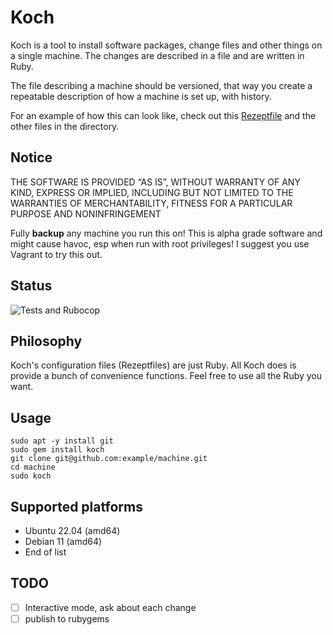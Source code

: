 # Koch

Koch is a tool to install software packages, change files and other things
on a single machine. The changes are described in a file and are written in Ruby.

The file describing a machine should be versioned, that way you create a repeatable
description of how a machine is set up, with history.

For an example of how this can look like, check out this [Rezeptfile](example/Rezeptfile)
and the other files in the directory.

## Notice

THE SOFTWARE IS PROVIDED “AS IS”, WITHOUT WARRANTY OF ANY KIND, EXPRESS OR
IMPLIED, INCLUDING BUT NOT LIMITED TO THE WARRANTIES OF MERCHANTABILITY, FITNESS
FOR A PARTICULAR PURPOSE AND NONINFRINGEMENT

Fully **backup** any machine you run this on! This is alpha grade software and
might cause havoc, esp when run with root privileges!
I suggest you use Vagrant to try this out.

## Status

![Tests and Rubocop](https://github.com/marius/koch/actions/workflows/rubocop.yml/badge.svg)

## Philosophy

Koch's configuration files (Rezeptfiles) are just Ruby. All Koch does is provide
a bunch of convenience functions. Feel free to use all the Ruby you want.

## Usage

```
sudo apt -y install git
sudo gem install koch
git clone git@github.com:example/machine.git
cd machine
sudo koch
```

## Supported platforms

  - Ubuntu 22.04 (amd64)
  - Debian 11 (amd64)
  - End of list

## TODO

  - [ ] Interactive mode, ask about each change
  - [ ] publish to rubygems
